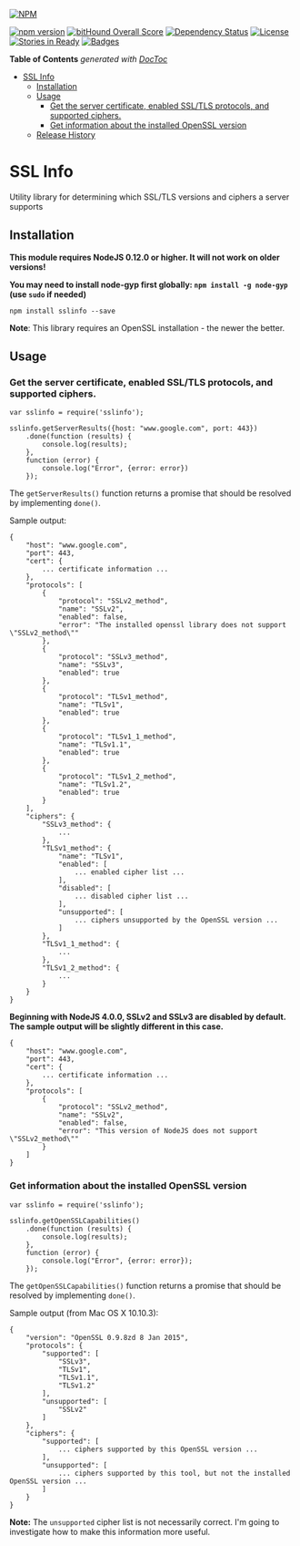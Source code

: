 [![NPM](https://nodei.co/npm/sslinfo.png?downloads=true&downloadRank=true&stars=true)](https://nodei.co/npm/sslinfo/) 

[![npm version](https://badge.fury.io/js/sslinfo.svg)](http://badge.fury.io/js/sslinfo)
[![bitHound Overall Score](https://www.bithound.io/github/iamthechad/sslinfo/badges/score.svg)](https://www.bithound.io/github/iamthechad/sslinfo)
[![Dependency Status](https://david-dm.org/iamthechad/sslinfo.svg)](https://david-dm.org/iamthechad/sslinfo)
[![License](http://img.shields.io/:license-apache-blue.svg)](http://www.apache.org/licenses/LICENSE-2.0.html)
[![Stories in Ready](https://badge.waffle.io/iamthechad/sslinfo.svg?label=ready&title=Ready)](http://waffle.io/iamthechad/sslinfo)
[![Badges](http://img.shields.io/:badges-6/6-ff6799.svg)](https://github.com/badges/badgerbadgerbadger)

**Table of Contents**  *generated with [DocToc](https://github.com/thlorenz/doctoc)*

- [SSL Info](#ssl-info)
  - [Installation](#installation)
  - [Usage](#usage)
    - [Get the server certificate, enabled SSL/TLS protocols, and supported ciphers.](#get-the-server-certificate-enabled-ssltls-protocols-and-supported-ciphers)
    - [Get information about the installed OpenSSL version](#get-information-about-the-installed-openssl-version)
  - [Release History](#release-history)

SSL Info
=========

Utility library for determining which SSL/TLS versions and ciphers a server supports

## Installation

  **This module requires NodeJS 0.12.0 or higher. It will not work on older versions!**
  
  **You may need to install node-gyp first globally: `npm install -g node-gyp` (use `sudo` if needed)**

  `npm install sslinfo --save`
  
  **Note**: This library requires an OpenSSL installation - the newer the better. 

## Usage

### Get the server certificate, enabled SSL/TLS protocols, and supported ciphers.

    var sslinfo = require('sslinfo');

    sslinfo.getServerResults({host: "www.google.com", port: 443})
        .done(function (results) {
            console.log(results);
        },
        function (error) {
            console.log("Error", {error: error})
        });
        
The `getServerResults()` function returns a promise that should be resolved by implementing `done()`.
        
Sample output:

    {
        "host": "www.google.com",
        "port": 443,
        "cert": {
            ... certificate information ...
        },
        "protocols": [
            {
                "protocol": "SSLv2_method",
                "name": "SSLv2",
                "enabled": false,
                "error": "The installed openssl library does not support \"SSLv2_method\""
            },
            {
                "protocol": "SSLv3_method",
                "name": "SSLv3",
                "enabled": true
            },
            {
                "protocol": "TLSv1_method",
                "name": "TLSv1",
                "enabled": true
            },
            {
                "protocol": "TLSv1_1_method",
                "name": "TLSv1.1",
                "enabled": true
            },
            {
                "protocol": "TLSv1_2_method",
                "name": "TLSv1.2",
                "enabled": true
            }
        ],
        "ciphers": {
            "SSLv3_method": {
                ...
            },
            "TLSv1_method": {
                "name": "TLSv1",
                "enabled": [
                    ... enabled cipher list ...
                ],
                "disabled": [
                    ... disabled cipher list ...
                ],
                "unsupported": [
                    ... ciphers unsupported by the OpenSSL version ...
                ]
            },
            "TLSv1_1_method": {
                ...
            },
            "TLSv1_2_method": {
                ...
            }
        }
    }

**Beginning with NodeJS 4.0.0, SSLv2 and SSLv3 are disabled by default. The sample output will be slightly different in this case.**

    {
        "host": "www.google.com",
        "port": 443,
        "cert": {
            ... certificate information ...
        },
        "protocols": [
            {
                "protocol": "SSLv2_method",
                "name": "SSLv2",
                "enabled": false,
                "error": "This version of NodeJS does not support \"SSLv2_method\""
            }
        ]
    }
          
### Get information about the installed OpenSSL version
    
    var sslinfo = require('sslinfo');
              
    sslinfo.getOpenSSLCapabilities()
        .done(function (results) {
            console.log(results);
        },
        function (error) {
            console.log("Error", {error: error});
        });
        
The `getOpenSSLCapabilities()` function returns a promise that should be resolved by implementing `done()`.
        
Sample output (from Mac OS X 10.10.3):

    {
        "version": "OpenSSL 0.9.8zd 8 Jan 2015",
        "protocols": {
            "supported": [
                "SSLv3",
                "TLSv1",
                "TLSv1.1",
                "TLSv1.2"
            ],
            "unsupported": [
                "SSLv2"
            ]
        },
        "ciphers": {
            "supported": [
                ... ciphers supported by this OpenSSL version ...
            ],
            "unsupported": [
                ... ciphers supported by this tool, but not the installed OpenSSL version ...
            ]
        }
    }
    
**Note:** The `unsupported` cipher list is not necessarily correct. I'm going to investigate how to make this information more useful.